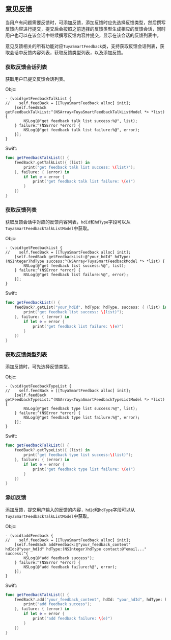 ## 意见反馈

当用户有问题需要反馈时，可添加反馈，添加反馈时应先选择反馈类型，然后撰写反馈内容进行提交，提交后会按照之前选择的反馈类型生成相应的反馈会话，同时用户也可以在该会话中继续撰写反馈内容并提交，显示在该会话的反馈列表中。

意见反馈相关的所有功能对应`TuyaSmartFeedback`类，支持获取反馈会话列表，获取会话中反馈内容列表，获取反馈类型列表，以及添加反馈。

### 获取反馈会话列表

获取用户已提交反馈会话列表。

Objc:

```objc
- (void)getFeedbackTalkList {
//    self.feedBack = [[TuyaSmartFeedback alloc] init];
	[self.feedBack getFeedbackTalkList:^(NSArray<TuyaSmartFeedbackTalkListModel *> *list) {
		NSLog(@"get feedback talk list success:%@", list);
	} failure:^(NSError *error) {
		NSLog(@"get feedback talk list failure:%@", error);
	}];
}
```

Swift:

```swift
func getFeedbackTalkList() {
    feedBack?.getTalkList({ (list) in
        print("get feedback talk list success: \(list)");
    }, failure: { (error) in
        if let e = error {
            print("get feedback talk list failure: \(e)")
        }
    })
}
```



### 获取反馈列表

获取反馈会话中对应的反馈内容列表，`hdId`和`hdType`字段可以从`TuyaSmartFeedbackTalkListModel`中获取。

Objc:

```objc
- (void)getFeedbackList {
//    self.feedBack = [[TuyaSmartFeedback alloc] init];
	[self.feedBack getFeedbackList:@"your_hdId" hdType:(NSInteger)hdType success:^(NSArray<TuyaSmartFeedbackModel *> *list) {
		NSLog(@"get feedback list success:%@", list);
	} failure:^(NSError *error) {
		NSLog(@"get feedback list failure:%@", error);
	}];
}
```

Swift:

```swift
func getFeedbackList() {
    feedBack?.getList("your_hdId", hdType: hdType, success: { (list) in
        print("get feedback list success: \(list)");
    }, failure: { (error) in
        if let e = error {
            print("get feedback list failure: \(e)")
        }
    })
}
```



### 获取反馈类型列表

添加反馈时，可先选择反馈类型。

Objc:

```objc
- (void)getFeedbackTypeList {
//    self.feedBack = [[TuyaSmartFeedback alloc] init];
	[self.feedBack getFeedbackTypeList:^(NSArray<TuyaSmartFeedbackTypeListModel *> *list) {
		NSLog(@"get feedback type list success:%@", list);
	} failure:^(NSError *error) {
		NSLog(@"get feedback type list failure:%@", error);
	}];
}
```

Swift:

```swift
func getFeedbackTalkList() {
    feedBack?.getTypeList({ (list) in
        print("get feedback type list success:\(list)");
    }, failure: { (error) in
        if let e = error {
            print("get feedback type list failure: \(e)")
        }
    })
}
```



### 添加反馈

添加反馈，提交用户输入的反馈的内容，`hdId`和`hdType`字段可以从`TuyaSmartFeedbackTalkListModel`中获取。

Objc:

```objc
- (void)addFeedback {
//    self.feedBack = [[TuyaSmartFeedback alloc] init];
	[self.feedBack addFeedback:@"your_feedback_content" hdId:@"your_hdId" hdType:(NSInteger)hdType contact:@"email..." success:^{
		NSLog(@"add feedback success");
	} failure:^(NSError *error) {
		NSLog(@"add feedback failure:%@", error);
	}];
}
```

Swift:

```swift
func getFeedbackTalkList() {
    feedBack?.add("your_feedback_content", hdId: "your_hdId", hdType: hdType, contact: "email...", success: {
        print("add feedback success");
    }, failure: { (error) in
        if let e = error {
            print("add feedback failure: \(e)")
        }
    })
}
```

